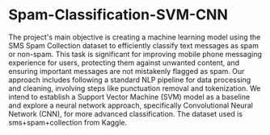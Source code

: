 # Spam-Classification-SVM-CNN

The project's main objective is creating a machine learning model using the SMS Spam Collection dataset to efficiently classify text messages as spam or non-spam. This task is significant for improving mobile phone messaging experience for users, protecting them against unwanted content, and ensuring important messages are not mistakenly flagged as spam. Our approach includes following a standard NLP pipeline for data processing and cleaning, involving steps like punctuation removal and tokenization. We intend to establish a Support Vector Machine (SVM) model as a baseline and explore a neural network approach, specifically Convolutional Neural Network (CNN), for more advanced classification. The dataset used is sms+spam+collection from Kaggle.
